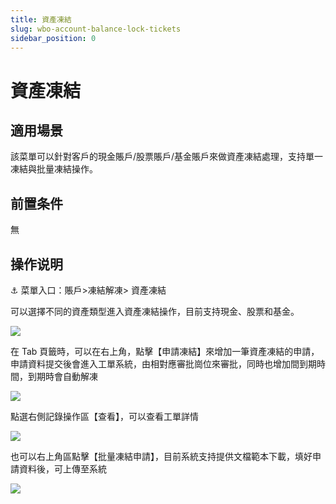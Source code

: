 ```yaml
---
title: 資產凍結
slug: wbo-account-balance-lock-tickets
sidebar_position: 0
---
```



# 資產凍結

## 適用場景

該菜單可以針對客戶的現金賬戶/股票賬戶/基金賬戶來做資產凍結處理，支持單一凍結與批量凍結操作。

## 前置条件

無

## 操作说明

<div class="callout callout-bg-6 callout-border-6">
<p>⚓ 菜單入口：賬戶&gt;凍結解凍&gt; 資產凍結</p>
</div>

可以選擇不同的資產類型進入資產凍結操作，目前支持現金、股票和基金。

<img src="/assets/NY2JbomRMoPSwbxwvllctcsEnUf.png" src-width="1874" src-height="206" align="center"/>

在 Tab 頁籤時，可以在右上角，點擊【申請凍結】來增加一筆資產凍結的申請，申請資料提交後會進入工單系統，由相對應審批崗位來審批，同時也增加間到期時間，到期時會自動解凍

<img src="/assets/AWhTb7XqLo3idwxs94zcg0ZGnme.png" src-width="3232" src-height="1614" align="center"/>

點選右側記錄操作區【查看】，可以查看工單詳情

<img src="/assets/W2Tub0849o1jJhxGQvPcNvRMnSc.png" src-width="3262" src-height="1756" align="center"/>

也可以右上角區點擊【批量凍結申請】，目前系統支持提供文檔範本下載，填好申請資料後，可上傳至系統

<img src="/assets/DSKVbN4k7o9Eenx8yRpcfTD8nIh.png" src-width="3220" src-height="1540" align="center"/>

